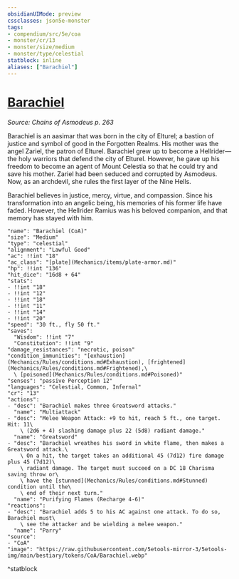 ```yaml
---
obsidianUIMode: preview
cssclasses: json5e-monster
tags:
- compendium/src/5e/coa
- monster/cr/13
- monster/size/medium
- monster/type/celestial
statblock: inline
aliases: ["Barachiel"]
---
```

# [Barachiel](Mechanics\bestiary\npc/barachiel-coa.md)
*Source: Chains of Asmodeus p. 263*  

Barachiel is an aasimar that was born in the city of Elturel; a bastion of justice and symbol of good in the Forgotten Realms. His mother was the angel Zariel, the patron of Elturel. Barachiel grew up to become a Hellrider—the holy warriors that defend the city of Elturel. However, he gave up his freedom to become an agent of Mount Celestia so that he could try and save his mother. Zariel had been seduced and corrupted by Asmodeus. Now, as an archdevil, she rules the first layer of the Nine Hells.

Barachiel believes in justice, mercy, virtue, and compassion. Since his transformation into an angelic being, his memories of his former life have faded. However, the Hellrider Ramius was his beloved companion, and that memory has stayed with him.

```statblock
"name": "Barachiel (CoA)"
"size": "Medium"
"type": "celestial"
"alignment": "Lawful Good"
"ac": !!int "18"
"ac_class": "[plate](Mechanics/items/plate-armor.md)"
"hp": !!int "136"
"hit_dice": "16d8 + 64"
"stats":
- !!int "18"
- !!int "12"
- !!int "18"
- !!int "11"
- !!int "14"
- !!int "20"
"speed": "30 ft., fly 50 ft."
"saves":
  "Wisdom": !!int "7"
  "Constitution": !!int "9"
"damage_resistances": "necrotic, poison"
"condition_immunities": "[exhaustion](Mechanics/Rules/conditions.md#Exhaustion), [frightened](Mechanics/Rules/conditions.md#Frightened),\
  \ [poisoned](Mechanics/Rules/conditions.md#Poisoned)"
"senses": "passive Perception 12"
"languages": "Celestial, Common, Infernal"
"cr": "13"
"actions":
- "desc": "Barachiel makes three Greatsword attacks."
  "name": "Multiattack"
- "desc": "Melee Weapon Attack: +9 to hit, reach 5 ft., one target. Hit: 11\
    \ (2d6 + 4) slashing damage plus 22 (5d8) radiant damage."
  "name": "Greatsword"
- "desc": "Barachiel wreathes his sword in white flame, then makes a Greatsword attack.\
    \ On a hit, the target takes an additional 45 (7d12) fire damage plus 45 (7d12)\
    \ radiant damage. The target must succeed on a DC 18 Charisma saving throw or\
    \ have the [stunned](Mechanics/Rules/conditions.md#Stunned) condition until the\
    \ end of their next turn."
  "name": "Purifying Flames (Recharge 4-6)"
"reactions":
- "desc": "Barachiel adds 5 to his AC against one attack. To do so, Barachiel must\
    \ see the attacker and be wielding a melee weapon."
  "name": "Parry"
"source":
- "CoA"
"image": "https://raw.githubusercontent.com/5etools-mirror-3/5etools-img/main/bestiary/tokens/CoA/Barachiel.webp"
```
^statblock